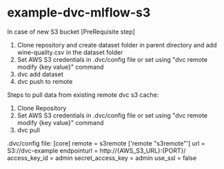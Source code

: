 # example-dvc-mlflow-s3

In case of new S3 bucket [PreRequisite step]
1. Clone repository and create dataset folder in parent directory and add wine-quality.csv in the dataset folder
2. Set AWS S3 credentials in .dvc/config file or set using "dvc remote modify {key value}" command
3. dvc add dataset
4. dvc push to remote

Steps to pull data from existing remote dvc s3 cache:
1. Clone Repository
2. Set AWS S3 credentials in .dvc/config file or set using "dvc remote modify {key value}" command
3. dvc pull

.dvc/config file:
[core]
    remote = s3remote
['remote "s3remote"']
    url = S3://dvc-example
    endpointurl = http://{AWS_S3_URL}:{PORT}/
    access_key_id = admin
    secret_access_key = admin
    use_ssl = false
